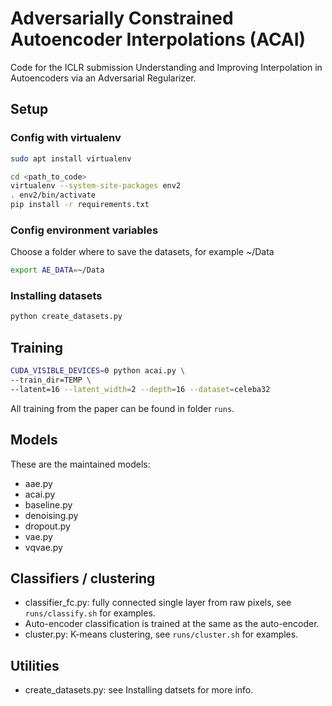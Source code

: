 # Adversarially Constrained Autoencoder Interpolations (ACAI)

Code for the ICLR submission Understanding and Improving Interpolation in Autoencoders via an Adversarial Regularizer.

## Setup

### Config with virtualenv

```bash
sudo apt install virtualenv

cd <path_to_code>
virtualenv --system-site-packages env2
. env2/bin/activate
pip install -r requirements.txt
```

### Config environment variables

Choose a folder where to save the datasets, for example ~/Data
```bash
export AE_DATA=~/Data
```

### Installing datasets

```bash
python create_datasets.py
```

## Training
```bash
CUDA_VISIBLE_DEVICES=0 python acai.py \
--train_dir=TEMP \
--latent=16 --latent_width=2 --depth=16 --dataset=celeba32
```

All training from the paper can be found in folder `runs`.

## Models

These are the maintained models:
- aae.py
- acai.py
- baseline.py
- denoising.py
- dropout.py
- vae.py
- vqvae.py

## Classifiers / clustering

- classifier_fc.py: fully connected single layer from raw pixels, see
 `runs/classify.sh` for examples.
- Auto-encoder classification is trained at the same as the auto-encoder.
- cluster.py: K-means clustering, see `runs/cluster.sh` for examples.

## Utilities

- create_datasets.py: see Installing datsets for more info.
